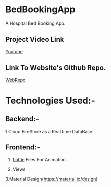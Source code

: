 # BedBookingApp
A Hospital Bed Booking App.

## Project Video Link
[Youtube](https://www.youtube.com/)

## Link To Website's Github Repo.
[WebRepo](https://github.com/)

# Technologies Used:-

## Backend:-

1.Cloud FireStore as a Real time DataBase.

## Frontend:-

1. [Lottie](https://lottiefiles.com/) Files For Animation

2. Views 

3.Material Design(https://material.io/design)




